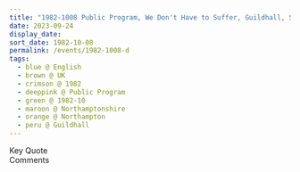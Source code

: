 ```yaml
---
title: "1982-1008 Public Program, We Don't Have to Suffer, Guildhall, St. Giles' Square, Northampton, Northamptonshire, UK"
date: 2023-09-24
display_date: 
sort_date: 1982-10-08
permalink: /events/1982-1008-d
tags:
  - blue @ English
  - brown @ UK
  - crimson @ 1982
  - deeppink @ Public Program
  - green @ 1982-10
  - maroon @ Northamptonshire
  - orange @ Northampton
  - peru @ Guildhall
---
```


<wave-list>
  <list-title color="green" width="75">Key Quote</list-title>
  <list-item color="BlanchedAlmond"  width="200"></list-item>
  <list-item color="Lavender"></list-item>
  <list-item color="BlanchedAlmond"></list-item>
</wave-list>

<br>

<wave-list>
  <list-title color="green" width="75">Comments</list-title>
  <list-item color="BlanchedAlmond"  width="200"></list-item>
  <list-item color="Lavender"></list-item>
  <list-item color="BlanchedAlmond"></list-item>
</wave-list>